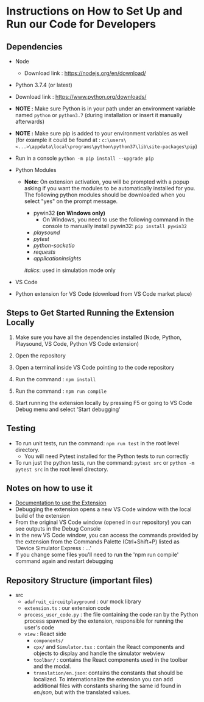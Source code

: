 # Instructions on How to Set Up and Run our Code for Developers

## Dependencies

- Node

  - Download link : https://nodejs.org/en/download/

- Python 3.7.4 (or latest)

- Download link : https://www.python.org/downloads/
- **NOTE :** Make sure Python is in your path under an environment variable named `python` or `python3.7` (during installation or insert it manually afterwards)
- **NOTE :** Make sure pip is added to your environment variables as well
  (for example it could be found at : `c:\users\<...>\appdata\local\programs\python\python37\lib\site-packages\pip`)
- Run in a console `python -m pip install --upgrade pip`
    
* Python Modules
  - **Note:** On extension activation, you will be prompted with a popup asking if you want the modules to be automatically installed for you. The following python modules should be downloaded when you select "yes" on the prompt message.
    - pywin32 **(on Windows only)**
        - On Windows, you need to use the following command in the console to manually install pywin32: `pip install pywin32`
    - *playsound*
    - *pytest*
    - *python-socketio*
    - *requests*
    - *applicationinsights*

    *italics*: used in simulation mode only
* VS Code

* Python extension for VS Code (download from VS Code market place)

## Steps to Get Started Running the Extension Locally

1. Make sure you have all the dependencies installed (Node, Python, Playsound, VS Code, Python VS Code extension)

2. Open the repository

3. Open a terminal inside VS Code pointing to the code repository

4. Run the command : `npm install`

5. Run the command : `npm run compile`

6. Start running the extension locally by pressing F5 or going to VS Code Debug menu and select 'Start debugging'

## Testing

- To run unit tests, run the command: `npm run test` in the root level directory.
    - You will need Pytest installed for the Python tests to run correctly
- To run just the python tests, run the command: `pytest src` or `python -m pytest src` in the root level directory.

## Notes on how to use it

- [Documentation to use the Extension](/docs/how-to-use.md)
- Debugging the extension opens a new VS Code window with the local build of the extension
- From the original VS Code window (opened in our repository) you can see outputs in the Debug Console
- In the new VS Code window, you can access the commands provided by the extension from the Commands Palette (Ctrl+Shift+P)
  listed as 'Device Simulator Express : ...'
- If you change some files you'll need to run the 'npm run compile' command again and restart debugging

## Repository Structure (important files)

- src
  - `adafruit_circuitplayground` : our mock library
  - `extension.ts` : our extension code
  - `process_user_code.py` : the file containing the code ran by the Python process spawned by the extension, responsible for running the user's code
  - `view` : React side
    - `components/`
    - `cpx/` and `Simulator.tsx` : contain the React components and objects to display and handle the simulator webview
    - `toolbar/` : contains the React components used in the toolbar and the modal.
    - `translation/en.json`: contains the constants that should be localized. To internationalize the extension you can add additional files with constants sharing the same id found in _en.json_, but with the translated values.
